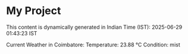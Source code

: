 # My Project

This content is dynamically generated in Indian Time (IST): 2025-06-29 01:43:23 IST


Current Weather in Coimbatore:
Temperature: 23.88 °C
Condition: mist
